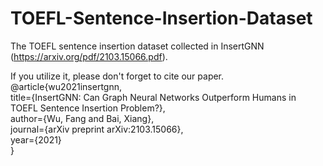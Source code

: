 # TOEFL-Sentence-Insertion-Dataset
The TOEFL sentence insertion dataset collected in InsertGNN (https://arxiv.org/pdf/2103.15066.pdf). 

If you utilize it, please don't forget to cite our paper.   
@article{wu2021insertgnn,  
  title={InsertGNN: Can Graph Neural Networks Outperform Humans in TOEFL Sentence Insertion Problem?},  
  author={Wu, Fang and Bai, Xiang},  
  journal={arXiv preprint arXiv:2103.15066},  
  year={2021}  
}
